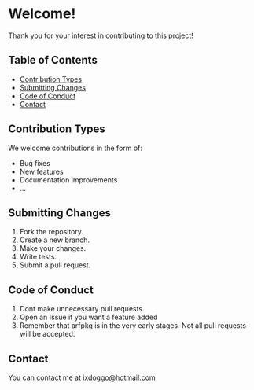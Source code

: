 # Welcome!

Thank you for your interest in contributing to this project!

## Table of Contents

*   [Contribution Types](#contribution-types)
*   [Submitting Changes](#submitting-changes)
*   [Code of Conduct](#code-of-conduct)
*   [Contact](#contact)

## Contribution Types

We welcome contributions in the form of:

*   Bug fixes
*   New features
*   Documentation improvements
*   ...

## Submitting Changes

1.  Fork the repository.
2.  Create a new branch.
3.  Make your changes.
4.  Write tests.
5.  Submit a pull request.

## Code of Conduct

1. Dont make unnecessary pull requests
2. Open an Issue if you want a feature added
3. Remember that arfpkg is in the very early stages. Not all pull requests will be accepted.

## Contact

You can contact me at ixdoggo@hotmail.com

